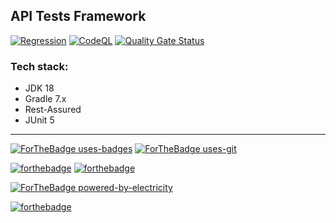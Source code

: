 ## API Tests Framework

[![Regression](https://github.com/kshyk/api-tests/actions/workflows/main.yml/badge.svg)](https://github.com/kshyk/api-tests/actions/workflows/main.yml)
[![CodeQL](https://github.com/kshyk/api-tests/actions/workflows/codeql-analysis.yml/badge.svg)](https://github.com/kshyk/api-tests/actions/workflows/codeql-analysis.yml)
[![Quality Gate Status](https://sonarcloud.io/api/project_badges/measure?project=kshyk_api-tests&metric=alert_status)](https://sonarcloud.io/summary/new_code?id=kshyk_api-tests)

### Tech stack:

- JDK 18
- Gradle 7.x
- Rest-Assured
- JUnit 5

----
[![ForTheBadge uses-badges](http://ForTheBadge.com/images/badges/uses-badges.svg)](http://ForTheBadge.com)
[![ForTheBadge uses-git](http://ForTheBadge.com/images/badges/uses-git.svg)](https://GitHub.com/)

[![forthebadge](https://forthebadge.com/images/badges/made-with-java.svg)](https://forthebadge.com)
[![forthebadge](https://forthebadge.com/images/badges/made-with-markdown.svg)](https://forthebadge.com)

[![ForTheBadge powered-by-electricity](http://ForTheBadge.com/images/badges/powered-by-electricity.svg)](http://ForTheBadge.com)

[![forthebadge](https://forthebadge.com/images/badges/built-with-love.svg)](https://forthebadge.com)

